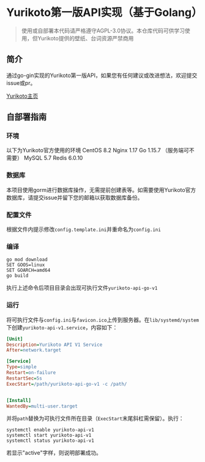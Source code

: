 # Yurikoto第一版API实现（基于Golang）

> 使用或自部署本代码请严格遵守AGPL-3.0协议。本仓库代码可供学习使用，但Yurikoto提供的壁纸、台词资源严禁商用

## 简介

通过go-gin实现的Yurikoto第一版API，如果您有任何建议或改进想法，欢迎提交issue或pr。

[Yurikoto主页](https://yurikoto.com)

## 自部署指南

### 环境

以下为Yurikoto官方使用的环境
CentOS 8.2
Nginx 1.17
Go 1.15.7 （服务端可不需要）
MySQL 5.7
Redis 6.0.10

### 数据库

本项目使用gorm进行数据库操作，无需提前创建表等。如需要使用Yurikoto官方数据库，请提交issue并留下您的邮箱以获取数据库备份。

### 配置文件

根据文件内提示修改`config.template.ini`并重命名为`config.ini`

### 编译

```shell
go mod download
SET GOOS=linux
SET GOARCH=amd64
go build
```

执行上述命令后项目目录会出现可执行文件`yurikoto-api-go-v1`

### 运行

将可执行文件与`config.ini`与`favicon.ico`上传到服务器。在`lib/systemd/system`下创建`yurikoto-api-v1.service`，内容如下：

```ini
[Unit]
Description=Yurikoto API V1 Service
After=network.target

[Service]
Type=simple
Restart=on-failure
RestartSec=5s
ExecStart=/path/yurikoto-api-go-v1 -c /path/


[Install]
WantedBy=multi-user.target
```

并将`path`替换为可执行文件所在目录（`ExecStart`末尾斜杠需保留）。执行：

```shell
systemctl enable yurikoto-api-v1
systemctl start yurikoto-api-v1
systemctl status yurikoto-api-v1
```

若显示"active"字样，则说明部署成功。